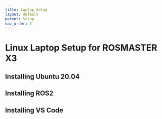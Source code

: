 ```yaml
---
title: Laptop Setup
layout: default
parent: Setup
nav_order: 3
---
```


# Linux Laptop Setup for ROSMASTER X3

## Installing Ubuntu 20.04

## Installing ROS2

## Installing VS Code

